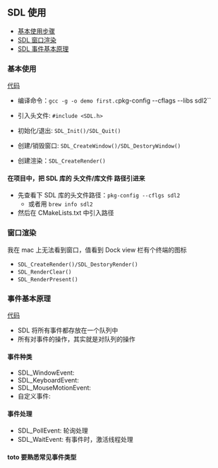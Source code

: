 ## SDL 使用

- [基本使用步骤](#基本使用)
- [SDL 窗口渲染](#窗口渲染)
- [SDL 事件基本原理](#事件基本原理)

### 基本使用
[代码](../../SDL/first.c)   
  - 编译命令：` gcc -g -o demo first.c `pkg-config --cflags --libs sdl2``

- 引入头文件: `#include <SDL.h>`
- 初始化/退出: `SDL_Init()/SDL_Quit()`
- 创建/销毁窗口: `SDL_CreateWindow()/SDL_DestoryWindow()`
- 创建渲染：`SDL_CreateRender()`

#### 在项目中，把 SDL 库的 头文件/库文件 路径引进来

- 先查看下 SDL 库的头文件路径：`pkg-config --cflgs sdl2`
  - 或者用 `brew info sdl2`
- 然后在 CMakeLists.txt 中引入路径

### 窗口渲染
我在 mac 上无法看到窗口，值看到 Dock view 栏有个终端的图标   
- `SDL_CreateRender()/SDL_DestoryRender()`
- `SDL_RenderClear()`
- `SDL_RenderPresent()`

### 事件基本原理

[代码](../../SDL/sdl_event.c)

- SDL 将所有事件都存放在一个队列中
- 所有对事件的操作，其实就是对队列的操作

#### 事件种类

- SDL_WindowEvent: 
- SDL_KeyboardEvent: 
- SDL_MouseMotionEvent: 
- 自定义事件: 

#### 事件处理

- SDL_PollEvent: 轮询处理
- SDL_WaitEvent: 有事件时，激活线程处理

#### toto 要熟悉常见事件类型
